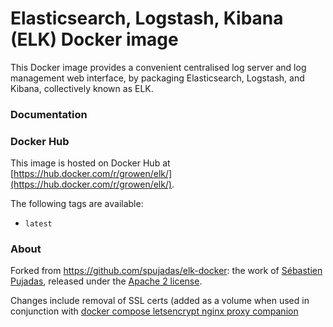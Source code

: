 # Elasticsearch, Logstash, Kibana (ELK) Docker image

This Docker image provides a convenient centralised log server and log management web interface, by packaging Elasticsearch, Logstash, and Kibana, collectively known as ELK.

### Documentation

### Docker Hub

This image is hosted on Docker Hub at [https://hub.docker.com/r/growen/elk/](https://hub.docker.com/r/growen/elk/).

The following tags are available:

- `latest`
### About

Forked from https://github.com/spujadas/elk-docker: the work of [Sébastien Pujadas](https://pujadas.net), released under the [Apache 2 license](https://www.apache.org/licenses/LICENSE-2.0).

Changes include removal of SSL certs (added as a volume when used in conjunction with [docker compose letsencrypt nginx proxy companion](https://github.com/GROwen/docker-compose-letsencrypt-nginx-proxy-companion)

